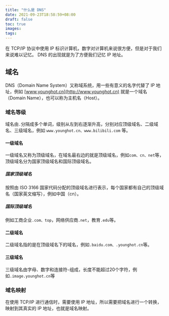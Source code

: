 ```yaml
---
title: "什么是 DNS"
date: 2021-09-23T18:58:59+08:00
draft: false
toc: true
images:
tags: 
---
```


在 TCP/IP 协议中使用 IP 标识计算机，数字对计算机来说很方便，但是对于我们来说难以记忆。
DNS 的出现就是为了方便我们记忆 IP 地址。

## 域名
DNS（Domain Name System）又称域系统，用一些有意义的名字代替了 IP 地址，例如 [www.younghot.cn](http://www.younghot.cn) 就是一个域名（Domain Name），也可以称为主机名（Host）。

### 域名等级
域名由`.`分隔成多个单词，级别从左到右逐渐升高，分别对应顶级域名、二级域名、三级域名，例如 `www.younghot.cn、www.bilibili.com` 等。

#### 一级域名
一级域名又称为顶级域名，在域名最右边的就是顶级域名，例如`com、cn、net`等，顶级域名分为国家顶级域名和国际顶级域名。

##### 国家顶级域名
按照由 ISO 3166 国家代码分配的顶级域名进行表示，每个国家都有自己的顶级域名（国家英文缩写），例如中国（cn）。

##### 国际顶级域名
例如工商企业`.com、top`，网络供应商`.net`，教育`.edu`等。

#### 二级域名
二级域名指的是在顶级域名下的域名，例如`.baidu.com、.younghot.cn`等。
#### 三级域名
三级域名由字母、数字和连接符`~`组成，长度不能超过20个字符，例如`.image.younghot.cn`等

### 域名映射
在使用 TCP/IP 进行通信时，需要使用 IP 地址，所以需要把域名进行一个转换，映射到其真实的 IP 地址，也就是域名映射。